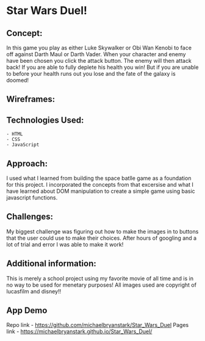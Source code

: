 # Star Wars Duel!
## Concept: 
In this game you play as either Luke Skywalker or Obi Wan Kenobi to face off against Darth Maul or Darth Vader. When your character and enemy have been chosen you click the attack button. The enemy will then attack back! If you are able to fully deplete his health you win! But if you are unable to before your health runs out you lose and the fate of the galaxy is doomed!
## Wireframes:
## Technologies Used:
    - HTML
    - CSS  
    - JavaScript
## Approach: 
I used what I learned from building the space batlle game as a foundation for this project. I incorporated the concepts from that excersise and what I have learned about DOM manipulation to create a simple game using basic javascript functions.
## Challenges: 
My biggest challenge was figuring out how to make the images in to buttons that the user could use to make their choices. After hours of googling and a lot of trial and error I was able to make it work!
## Additional information:
This is merely a school project using my favorite movie of all time and is in no way to be used for menetary purposes! All images used are copyright of lucasfilm and disney!! 
## App Demo 
Repo link - https://github.com/michaelbryanstark/Star_Wars_Duel
Pages link - https://michaelbryanstark.github.io/Star_Wars_Duel/